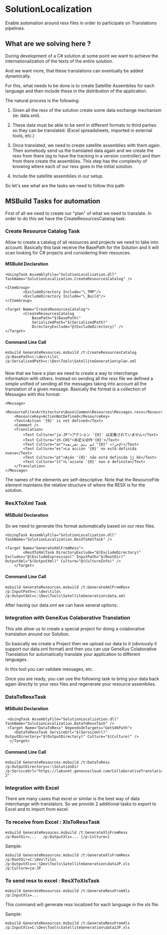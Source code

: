 # SolutionLocalization
Enable automation around resx files in order to participate on Translations pipelines. 

## What are we solving here ?

During development of a C# solution at some point we want to achieve the internationalization of the texts of the entire solution.

And we want more, that these translations can eventually be added dynamically.

For this, what needs to be done is to create Satellite Assemblies for each language and then include these in the distribution of the application.

The natural process is the following:

1) Given all the resx of the solution create some data exchange mechanism (ie: data.xml).

2) These data must be able to be sent in different formats to third parties so they can be translated. (Excel spreadsheets, imported in external tools, etc.)

3) Once translated, we need to create satellite assemblies with them again. Then somebody send us the translated data again and we create the resx from there (eg to have the tracking in a version controller) and then from there create the assemblies.
This step has the complexity of knowing where each of our resx goes in the initial solution.

4) Include the satellite assemblies in our setup.

So let's see what are the tasks we need to follow this path

## MSBuild Tasks for automation

First of all we need to create our "plan" of what we need to translate. In order to do this we have the CreateResourcesCatalog task.

### Create Resource Catalog Task

Allow to create a catalog of all resources and projects we need to take into account. Basically this task receive the BasePath for the Solution and it will scan looking for C# projects and considering their resources.

#### MSBuild Declaration
```
<UsingTask AssemblyFile="SolutionLocalization.dll" TaskName="SolutionLocalization.CreateResourcesCatalog" />

<ItemGroup>
		<ExcludeDirectory Include="\_TMP"/>
		<ExcludeDirectory Include="\_Build"/>
</ItemGroup>

<Target Name="CreateResourcesCatalog">
		<CreateResourcesCatalog
			BasePath="$(BasePath)"
			SerializedPath="$(SerializedPath)"
			DirectoryExclude="@(ExcludeDirectory)" />
</Target>
```

#### Command Line Call
```
msbuild GenerateResources.msbuild /t:CreateResourcesCatalog /p:BasePath=c:\dev\tilo\  /p:SerializedPath=c:\Dev\Tools\SatelliteGeneration\plan.xml
```

### 

Now that we have a plan we need to create a way to interchange information with others. Instead on sending all the resx file we defined a simple unified of sending all the messages taking into account all the translation of a given message.
Basically the format is a collection of Messages with this format:

```
<Message>
	<ResourceFile>Architecture\Base\Common\Resources\Messages.resx</ResourceFile>
	<ResourceKey>ActionNotDefined</ResourceKey>
	<Text>Action '{0}' is not defined</Text>
	<Comment />
	<Translation>
		<Text Culture="ja-JP">アクション '{0}' は定義されていません</Text>
		<Text Culture="zh-CHS">未定义动作'{0}'</Text>
		<Text Culture="ar">الإجراء "{0}" لم يتم تعريفه</Text>
		<Text Culture="es">La acción '{0}' no está definida nueva</Text>
		<Text Culture="pt">Ação '{0}' não está definida jj kk</Text>
		<Text Culture="it">L'azione '{0}' non è definita</Text>
	</Translation>
</Message>
```
The names of the elements are self-descriptive. Note that the ResourceFile element maintains the relative structure of where the RESX is for the solution.

### ResXToXml Task

#### MSBuild Declaration

So we need to generate this format automatically based on our resx files. 
```
<UsingTask AssemblyFile="SolutionLocalization.dll" TaskName="SolutionLocalization.ResXToXmlTask" />

<Target Name="GenerateXmlFromResx">
		<ResXToXmlTask DirectoryExclude="@(ExcludeDirectory)" Excludes="@(ExcludeExpression)" InputPath="$(RootDir)" OutputXml="$(OutputXml)" Culture="@(CultureInfo)" />
	</Target>

```

#### Command Line Call
```
msbuild GenerateResources.msbuild /t:GenerateXmlFromResx /p:InputPath=c:\dev\tilo\  /p:OutputXml=c:\Dev\Tools\SatelliteGeneration\data.xml
```

After having our data.xml we can have several options: 

### Integration with GeneXus Colaborative Translation

This site allow us to create a special project for doing a colaborative translation around our Solution.

So basically we create a Project then we upload our data to it (obviously it support our data.xml format) and then you can use GeneXus Colaborative Translation for automatically translate your application to different languages.

In this tool you can validate messages, etc.

Once you are ready, you can use the following task to bring your data back again directly to your resx files and regenerate your resource assemblies.

### DataToResxTask 

#### MSBuild Declaration

```
 <UsingTask AssemblyFile="SolutionLocalization.dll" TaskName="SolutionLocalization.DataToResxTask" />
 <Target Name="DataToResx" DependsOnTargets="GetSdkPath">
    <DataToResxTask ServiceUrl="$(ServiceUrl)"  OutputDirectory="$(OutputDirectory)" Culture="$(Culture)" />
  </Target>
```

#### Command Line Call

```
msbuild GenerateResources.msbuild /t:DataToResx /p:OutputDirectory=c:\SolutionDir /p:ServiceUrl="https://labsnet.genexuscloud.com/CollaborativeTranslations/atoxml.aspx?2"
```

### Integration with Excel

There are many cases that excel or similar is the best way of data interchange with translators. So we provide 2 additional tasks to export to Excel and to import from excel.

### To receive from Excel : XlsToResxTask

```
msbuild GenerateResouces.msbuild /t:GenerateXlsFromResx  /p:RootDir=...   /p:OutputXls=... [/p:Culture=]
```

Sample:

```
msbuild GenerateResources.msbuild /t:GenerateXlsFromResx /p:RootDir=C:\Dev\Tilo\ /p:OutputXls=c:\Dev\Tools\SatelliteGeneration\dataJP.xls /p:Culture=ja-JP
```

### To send resx to excel : ResXToXlsTask

```
msbuild GenerateResources.msbuild /t:GenerateResxFromXls /p:InputXls=...
```

This command will generate resx localized for each language in the xls file.


Sample:

```
msbuild GenerateResources.msbuild /t:GenerateResxFromXls /p:InputXls=C:\Dev\Tools\SatelliteGeneration\data2JP.xls
```
 





